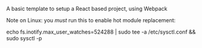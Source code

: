 A basic template to setup a React based project, using Webpack

Note on Linux: you *must* run this to enable hot module replacement:

 echo fs.inotify.max_user_watches=524288 | sudo tee -a /etc/sysctl.conf && sudo sysctl -p
